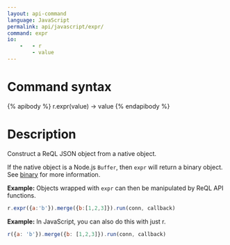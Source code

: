 ```yaml
---
layout: api-command
language: JavaScript
permalink: api/javascript/expr/
command: expr
io:
    -   - r
        - value
---
```


# Command syntax #

{% apibody %}
r.expr(value) &rarr; value
{% endapibody %}

# Description #

Construct a ReQL JSON object from a native object.

If the native object is a Node.js `Buffer`, then `expr` will return a binary object. See [binary](/api/javascript/binary) for more information.

__Example:__ Objects wrapped with `expr` can then be manipulated by ReQL API functions.

```javascript
r.expr({a:'b'}).merge({b:[1,2,3]}).run(conn, callback)
```


__Example:__ In JavaScript, you can also do this with just r.

```javascript
r({a: 'b'}).merge({b: [1,2,3]}).run(conn, callback)
```


